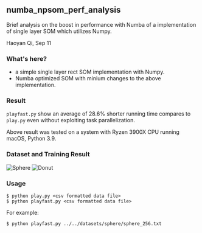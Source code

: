## numba_npsom_perf_analysis
Brief analysis on the boost in performance with Numba of a implementation of single layer SOM which utilizes Numpy.

Haoyan Qi, Sep 11


### What's here?
* a simple single layer rect SOM implementation with Numpy.
* Numba optimized SOM with minium changes to the above implementation.

### Result

`playfast.py` show an average of 28.6% shorter running time compares to `play.py` even without exploiting task parallelization.

Above result was tested on a system with Ryzen 3900X CPU running macOS, Python 3.9.


### Dataset and Training Result

![Sphere](https://bitbucket.org/ChristopherIrving/deep-som-dome/raw/42529a270dc7a2b6903fd12b5b094ff5431ebe22/playgrounds/numba_npsom_perf_analysis/som_fast.png)
![Donut](https://bitbucket.org/ChristopherIrving/deep-som-dome/raw/4b05b3056550423cfe09ae8ae2a8e91bc710e4f0/playgrounds/numba_npsom_perf_analysis/som_fast_donut.png)



### Usage

```
$ python play.py <csv formatted data file>
$ python playfast.py <csv formatted data file>

```

For example:

```
$ python playfast.py ../../datasets/sphere/sphere_256.txt
```